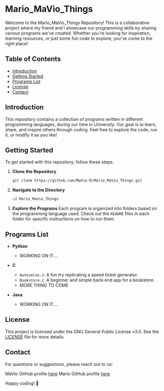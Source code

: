 # Mario_MaVio_Things

Welcome to the Mario_MaVio_Things Repository! This is a collaborative project where my friend and I showcase our programming skills by sharing various programs we've created. Whether you're looking for inspiration, learning resources, or just some fun code to explore, you’ve come to the right place!

## Table of Contents

- [Introduction](#introduction)
- [Getting Started](#getting-started)
- [Programs List](#programs-list)
- [License](#license)
- [Contact](#contact)

## Introduction

This repository contains a collection of programs written in different programming languages, during our time in University. Our goal is to learn, share, and inspire others through coding. Feel free to explore the code, run it, or modify it as you like!

## Getting Started

To get started with this repository, follow these steps:

1. **Clone the Repository**
   ```bash
   git clone https://github.com/MaVio-R/Mario_MaVio_Things.git
   ```
2. **Navigate to the Directory**
   ```bash
   cd Mario_MaVio_Things
   ```
3. **Explore the Programs**
   Each program is organized into folders based on the programming language used. Check out the `README` files in each folder for specific instructions on how to run them.

## Programs List

- **Python**
  - WORKING ON IT....

- **C**
  - `Autovelox.c`: A fun try replicating a speed ticket generator.
  - `Bookstore.c`: A beginner and simple back-end app for a bookstore.
  - MORE THING TO COME

- **Java**
  - WORKING ON IT....

## License

This project is licensed under the GNU General Public License v3.0. See the [LICENSE](LICENSE) file for more details.

## Contact

For questions or suggestions, please reach out to us:

MaVio GitHub profile [here](https://github.com/MaVio-R)
Mario GitHub profile [here](https://github.com/)

Happy coding! 🚀
